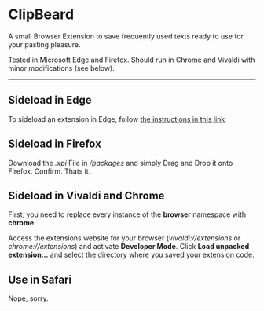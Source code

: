 # ClipBeard

A small Browser Extension to save frequently used texts ready to use for your pasting pleasure.

Tested in Microsoft Edge and Firefox. Should run in Chrome and Vivaldi with minor modifications (see below).

-----
## Sideload in Edge

To sideload an extension in Edge, follow [the instructions in this link](https://docs.microsoft.com/en-us/microsoft-edge/extensions/guides/adding-and-removing-extensions#adding-an-extension)

## Sideload in Firefox

Download the *.xpi* File in */packages* and simply Drag and Drop it onto Firefox. Confirm. Thats it.

## Sideload in Vivaldi and Chrome

First, you need to replace every instance of the **browser** namespace with **chrome**. 

Access the extensions website for your browser (*vivaldi://extensions* or *chrome://extensions*) and activate **Developer Mode**. Click **Load unpacked extension…** and select the directory where you saved your extension code.

## Use in Safari

Nope, sorry.

